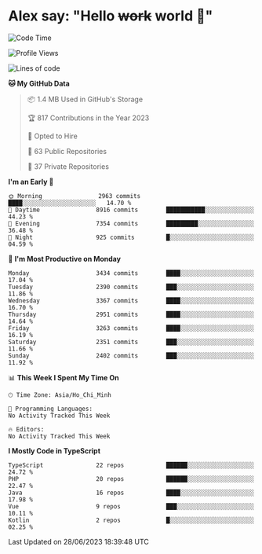 # Alex say: "Hello ~~work~~ world 🐾"

<!--START_SECTION:waka-->
![Code Time](http://img.shields.io/badge/Code%20Time-839%20hrs%205%20mins-blue)

![Profile Views](http://img.shields.io/badge/Profile%20Views-0-blue)

![Lines of code](https://img.shields.io/badge/From%20Hello%20World%20I%27ve%20Written-41.0%20million%20lines%20of%20code-blue)

**🐱 My GitHub Data** 

> 📦 1.4 MB Used in GitHub's Storage 
 > 
> 🏆 817 Contributions in the Year 2023
 > 
> 💼 Opted to Hire
 > 
> 📜 63 Public Repositories 
 > 
> 🔑 37 Private Repositories 
 > 
**I'm an Early 🐤** 

```text
🌞 Morning                2963 commits        ████░░░░░░░░░░░░░░░░░░░░░   14.70 % 
🌆 Daytime                8916 commits        ███████████░░░░░░░░░░░░░░   44.23 % 
🌃 Evening                7354 commits        █████████░░░░░░░░░░░░░░░░   36.48 % 
🌙 Night                  925 commits         █░░░░░░░░░░░░░░░░░░░░░░░░   04.59 % 
```
📅 **I'm Most Productive on Monday** 

```text
Monday                   3434 commits        ████░░░░░░░░░░░░░░░░░░░░░   17.04 % 
Tuesday                  2390 commits        ███░░░░░░░░░░░░░░░░░░░░░░   11.86 % 
Wednesday                3367 commits        ████░░░░░░░░░░░░░░░░░░░░░   16.70 % 
Thursday                 2951 commits        ████░░░░░░░░░░░░░░░░░░░░░   14.64 % 
Friday                   3263 commits        ████░░░░░░░░░░░░░░░░░░░░░   16.19 % 
Saturday                 2351 commits        ███░░░░░░░░░░░░░░░░░░░░░░   11.66 % 
Sunday                   2402 commits        ███░░░░░░░░░░░░░░░░░░░░░░   11.92 % 
```


📊 **This Week I Spent My Time On** 

```text
🕑︎ Time Zone: Asia/Ho_Chi_Minh

💬 Programming Languages: 
No Activity Tracked This Week

🔥 Editors: 
No Activity Tracked This Week
```

**I Mostly Code in TypeScript** 

```text
TypeScript               22 repos            ██████░░░░░░░░░░░░░░░░░░░   24.72 % 
PHP                      20 repos            ██████░░░░░░░░░░░░░░░░░░░   22.47 % 
Java                     16 repos            ████░░░░░░░░░░░░░░░░░░░░░   17.98 % 
Vue                      9 repos             ███░░░░░░░░░░░░░░░░░░░░░░   10.11 % 
Kotlin                   2 repos             █░░░░░░░░░░░░░░░░░░░░░░░░   02.25 % 
```




 Last Updated on 28/06/2023 18:39:48 UTC
<!--END_SECTION:waka-->
